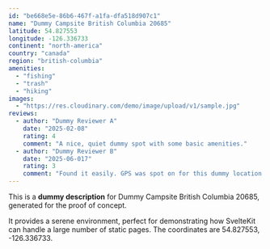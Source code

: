 ```yaml
---
id: "be668e5e-86b6-467f-a1fa-dfa518d907c1"
name: "Dummy Campsite British Columbia 20685"
latitude: 54.827553
longitude: -126.336733
continent: "north-america"
country: "canada"
region: "british-columbia"
amenities:
  - "fishing"
  - "trash"
  - "hiking"
images:
  - "https://res.cloudinary.com/demo/image/upload/v1/sample.jpg"
reviews:
  - author: "Dummy Reviewer A"
    date: "2025-02-08"
    rating: 4
    comment: "A nice, quiet dummy spot with some basic amenities."
  - author: "Dummy Reviewer B"
    date: "2025-06-017"
    rating: 3
    comment: "Found it easily. GPS was spot on for this dummy location."
---
```


This is a **dummy description** for Dummy Campsite British Columbia 20685, generated for the proof of concept.

It provides a serene environment, perfect for demonstrating how SvelteKit can handle a large number of static pages. The coordinates are 54.827553, -126.336733.
